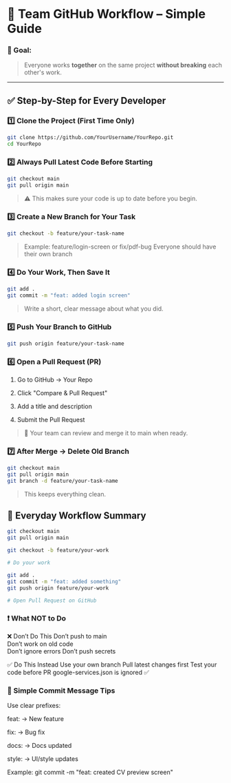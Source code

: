 # 👥 Team GitHub Workflow – Simple Guide

### 📌 Goal:
> Everyone works **together** on the same project **without breaking** each other's work.

---

## ✅ Step-by-Step for Every Developer

### 1️⃣ Clone the Project (First Time Only)

```bash
git clone https://github.com/YourUsername/YourRepo.git
cd YourRepo
```
### 2️⃣ Always Pull Latest Code Before Starting

```bash
git checkout main
git pull origin main
```
> ⚠️ This makes sure your code is up to date before you begin.

### 3️⃣ Create a New Branch for Your Task

```bash
git checkout -b feature/your-task-name
```
> Example: feature/login-screen or fix/pdf-bug
> Everyone should have their own branch

### 4️⃣ Do Your Work, Then Save It

```bash
git add .
git commit -m "feat: added login screen"
```
> Write a short, clear message about what you did.

### 5️⃣ Push Your Branch to GitHub

```bash
git push origin feature/your-task-name
```

### 6️⃣ Open a Pull Request (PR)

1. Go to GitHub → Your Repo

2. Click "Compare & Pull Request"

3. Add a title and description

4. Submit the Pull Request

> 💬 Your team can review and merge it to main when ready.

### 7️⃣ After Merge → Delete Old Branch

```bash
git checkout main
git pull origin main
git branch -d feature/your-task-name
```

> This keeps everything clean.

## 🔁 Everyday Workflow Summary

```bash
git checkout main
git pull origin main

git checkout -b feature/your-work

# Do your work

git add .
git commit -m "feat: added something"
git push origin feature/your-work

# Open Pull Request on GitHub
```

### ❗ What NOT to Do
❌ Don’t Do This	
Don’t push to main	
Don’t work on old code	
Don’t ignore errors	
Don’t push secrets	

✅ Do This Instead
Use your own branch
Pull latest changes first
Test your code before PR
google-services.json is ignored ✅


### 🧠 Simple Commit Message Tips
Use clear prefixes:

feat: → New feature

fix: → Bug fix

docs: → Docs updated

style: → UI/style updates

Example:
git commit -m "feat: created CV preview screen"



